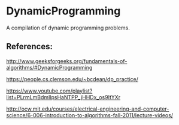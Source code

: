 # DynamicProgramming
A compilation of dynamic programming problems.


## References:

http://www.geeksforgeeks.org/fundamentals-of-algorithms/#DynamicProgramming

https://people.cs.clemson.edu/~bcdean/dp_practice/

https://www.youtube.com/playlist?list=PLrmLmBdmIlpsHaNTPP_jHHDx_os9ItYXr

http://ocw.mit.edu/courses/electrical-engineering-and-computer-science/6-006-introduction-to-algorithms-fall-2011/lecture-videos/